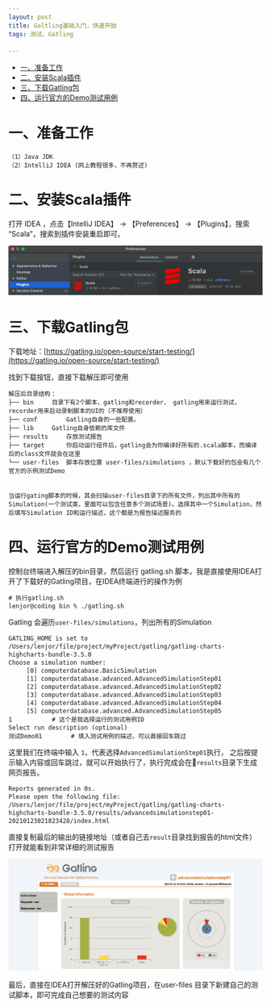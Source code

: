```yaml
---
layout: post
title: Galtling基础入门，快速开始
tags: 测试，Gatling  

---
```


<!-- TOC -->

- [一、准备工作](#一准备工作)
- [二、安装Scala插件](#二安装scala插件)
- [三、下载Gatling包](#三下载gatling包)
- [四、运行官方的Demo测试用例](#四运行官方的demo测试用例)

<!-- /TOC -->
# 一、准备工作

```
（1）Java JDK
（2）IntelliJ IDEA (网上教程很多，不再赘述)
```

# 二、安装Scala插件

打开 IDEA ，点击【IntelliJ IDEA】 -> 【Preferences】 -> 【Plugins】，搜索 “Scala”，搜索到插件安装重启即可。

![](/images/posts/myBlog/2021-01-22-Gatling-Getting-Started-01.png)



# 三、下载Gatling包

下载地址：[https://gatling.io/open-source/start-testing/](https://gatling.io/open-source/start-testing/)

找到下载按钮，直接下载解压即可使用

```
解压后目录结构：
├── bin		目录下有2个脚本，gatling和recorder， gatling用来运行测试， recorder用来启动录制脚本的UI的（不推荐使用）
├── conf		Gatling自身的一些配置。
├── lib		Gatling自身依赖的库文件
├── results		存放测试报告
├── target		你启动运行组件后，gatling会为你编译好所有的.scala脚本，而编译后的class文件就会在这里
└── user-files	脚本存放位置 user-files/simulations ，默认下载好的包会有几个官方的示例测试Demo


当运行gating脚本的时候，其会扫描user-files目录下的所有文件，列出其中所有的Simulation(一个测试类，里面可以包含任意多个测试场景)。选择其中一个Simulation，然后填写Simulation ID和运行描述，这个都是为报告描述服务的
```

# 四、运行官方的Demo测试用例

控制台终端进入解压的bin目录，然后运行 gatling.sh 脚本，我是直接使用IDEA打开了下载好的Gatling项目，在IDEA终端进行的操作为例

```
# 执行gatling.sh
lenjor@coding bin % ./gatling.sh
```

Gatling 会遍历`user-files/simulations`，列出所有的Simulation

```
GATLING_HOME is set to /Users/lenjor/file/project/myProject/gatling/gatling-charts-highcharts-bundle-3.5.0
Choose a simulation number:
     [0] computerdatabase.BasicSimulation
     [1] computerdatabase.advanced.AdvancedSimulationStep01
     [2] computerdatabase.advanced.AdvancedSimulationStep02
     [3] computerdatabase.advanced.AdvancedSimulationStep03
     [4] computerdatabase.advanced.AdvancedSimulationStep04
     [5] computerdatabase.advanced.AdvancedSimulationStep05
1			# 这个是我选择运行的测试用例ID
Select run description (optional)
测试Demo01		# 填入测试用例的描述，可以直接回车跳过
```

这里我们在终端中输入 `1`，代表选择`AdvancedSimulationStep01`执行，
之后按提示输入内容或回车跳过，就可以开始执行了，执行完成会在`results`目录下生成网页报告。

```
Reports generated in 0s.
Please open the following file: /Users/lenjor/file/project/myProject/gatling/gatling-charts-highcharts-bundle-3.5.0/results/advancedsimulationstep01-20210123021823428/index.html
```

直接复制最后的输出的链接地址（或者自己去`result`目录找到报告的html文件）打开就能看到非常详细的测试报告

![](/images/posts/myBlog/2021-01-22-Gatling-Getting-Started-02.png)


最后，直接在IDEA打开解压好的Gatling项目，在user-files 目录下新建自己的测试脚本，即可完成自己想要的测试内容
